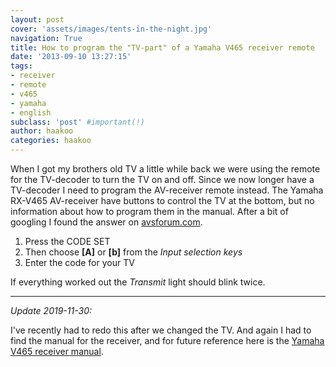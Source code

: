 ```yaml
---
layout: post
cover: 'assets/images/tents-in-the-night.jpg'
navigation: True
title: How to program the "TV-part" of a Yamaha V465 receiver remote
date: '2013-09-10 13:27:15'
tags:
- receiver
- remote
- v465
- yamaha
- english
subclass: 'post' #important(!)
author: haakoo
categories: haakoo
---
```


When I got my brothers old TV a little while back we were using the remote for the TV-decoder to turn the TV on and off. Since we now longer have a TV-decoder I need to program the AV-receiver remote instead. The Yamaha RX-V465 AV-receiver have buttons to control the TV at the bottom, but no information about how to program them in the manual. After a bit of googling I found the answer on [avsforum.com](http://www.avsforum.com/t/1152126/yamaha-rx-v465-remote-question).

1. Press the CODE SET
2. Then choose **[A]** or **[b]** from the *Input selection keys*
3. Enter the code for your TV

If everything worked out the *Transmit* light should blink twice.

<hr />

_Update 2019-11-30:_

I've recently had to redo this after we changed the TV. And again I had to find the manual for the receiver, and for future reference here is the [Yamaha V465 receiver manual](https://usa.yamaha.com/files/download/other_assets/9/334049/RX-V465_U.pdf).
